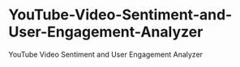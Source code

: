 # YouTube-Video-Sentiment-and-User-Engagement-Analyzer
YouTube Video Sentiment and User Engagement Analyzer
